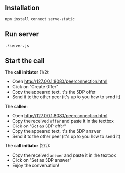 Installation
------------
```sh
npm install connect serve-static
```
Run server
----------
```sh
./server.js
```
Start the call
--------------
The **call initiator** (1/2):
- Open http://127.0.0.1:8080/peerconnection.html
- Click on "Create Offer"
- Copy the appeared text, it's the SDP offer
- Send it to the other peer (it's up to you how to send it)

The **callee**:
- Open http://127.0.0.1:8080/peerconnection.html
- Copy the received ```offer``` and paste it in the textbox
- Click on "Set as SDP offer"
- Copy the appeared text, it's the SDP answer
- Send it to the other peer (it's up to you how to send it)

The **call initiator** (2/2):
- Copy the received ```answer``` and paste it in the textbox
- Click on "Set as SDP answer"
- Enjoy the conversation!
